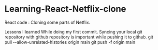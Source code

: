 # Learning-React-Netflix-clone
React code  : Cloning some parts of Netflix.


Lessons I learned While doing my first commit.
Syncing your local git repository with github repository is important while pushing it to github.
git pull --allow-unrelated-histories origin main
git push -f origin main